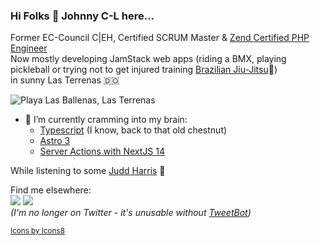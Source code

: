 ### Hi Folks 👋 Johnny C-L here...
Former EC-Council C|EH, Certified SCRUM Master & [Zend Certified PHP Engineer](https://www.zend-zce.com/en/yellow-pages/ZEND028318)  
Now mostly developing JamStack web apps (riding a BMX, playing pickleball or trying not to get injured training [Brazilian Jiu-Jitsu](https://www.academiadelacosta.com/)🐙)    
in sunny Las Terrenas :dominican_republic:

![Playa Las Ballenas, Las Terrenas](https://jchlu.d.pr/i/bAPpGS+)
- 🌱 I’m currently cramming into my brain:
  - [Typescript](https://courses.webdevsimplified.com/view/courses/typescript-simplified/) (I know, back to that old chestnut)
  - [Astro 3](https://astro.build)
  - [Server Actions with NextJS 14](https://nextjs.org/docs/app/api-reference/functions/server-actions)

While listening to some [Judd Harris](https://juddharris.com/) :musical_note:      
  
Find me elsewhere:  
[![](https://jchlu.d.pr/AYTC1J/IQ3CcpWzyH+)](https://www.instagram.com/jchlu/)
[![](https://jchlu.d.pr/fDGQeV/j39RlkWQt1+)](https://www.linkedin.com/in/jchlu/)    
_(I'm no longer on Twitter - it's unusable without [TweetBot](https://tapbots.com/tweetbot/))_




<sup>[Icons by Icons8](https://icons8.com/icons)</sup>

<!--
**jchlu/jchlu** is a ✨ _special_ ✨ repository because its `README.md` (this file) appears on your GitHub profile.

Here are some ideas to get you started:

- 🔭 I’m currently working on ...
- 🌱 I’m currently learning ...
- 👯 I’m looking to collaborate on ...
- 🤔 I’m looking for help with ...
- 💬 Ask me about ...
- 📫 How to reach me: ...
- 😄 Pronouns: ...
- ⚡ Fun fact: ...
-->
